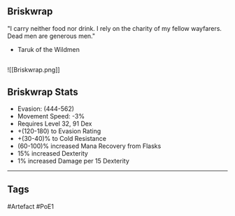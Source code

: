 ## Briskwrap
"I carry neither food nor drink. I rely on the charity
of my fellow wayfarers. Dead men are generous men."
- Taruk of the Wildmen
##
![[Briskwrap.png]]
## Briskwrap Stats
- Evasion: (444-562)
- Movement Speed: -3%
- Requires Level 32, 91 Dex
- +(120-180) to Evasion Rating
- +(30-40)% to Cold Resistance
- (60-100)% increased Mana Recovery from Flasks
- 15% increased Dexterity
- 1% increased Damage per 15 Dexterity


---
## Tags
#Artefact
#PoE1